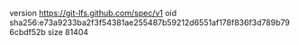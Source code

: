 version https://git-lfs.github.com/spec/v1
oid sha256:e73a9233ba2f3f54381ae255487b59212d6551af178f836f3d789b796cbdf52b
size 81404
